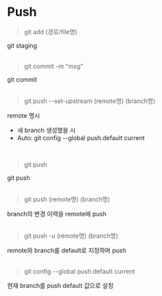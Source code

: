 # Push

> git add (경로/file명)

git staging   
<br/>

> git commit -m "msg"

git commit   
<br/>

> git push --set-upstream (remote명) (branch명)

remote 명시
- 새 branch 생성했을 시
- Auto: git config --global push.default current
<br/>

> git push

git push   
<br/>

> git push (remote명) (branch명)

branch의 변경 이력을 remote에 push   
<br/>

> git push -u (remote명) (branch명)

remote와 branch를 default로 지정하며 push   
<br/>

> git config --global push.default current

현재 branch를 push default 값으로 설정




